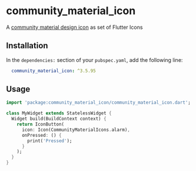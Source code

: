 # community_material_icon

A [community material design icon](https://materialdesignicons.com) as set of Flutter Icons

## Installation

In the `dependencies:` section of your `pubspec.yaml`, add the following line:

```yaml
  community_material_icon: ^3.5.95
```

## Usage

```dart
import 'package:community_material_icon/community_material_icon.dart';

class MyWidget extends StatelessWidget {
  Widget build(BuildContext context) {
    return IconButton(
      icon: Icon(CommunityMaterialIcons.alarm),
      onPressed: () {
        print('Pressed');
      }
    );
  }
}
```

